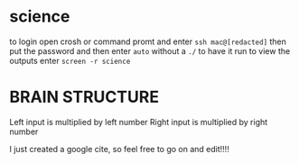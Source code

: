 # science

to login open crosh or command promt and enter `ssh mac@[redacted]` then put the password and then enter `auto` without a `./` to have it run
to view the outputs enter `screen -r science`

# BRAIN STRUCTURE
Left input is multiplied by left number
Right input is multiplied by right number



I just created a google cite, so feel free to go on and edit!!!!
